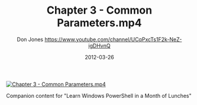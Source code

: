 ﻿---
title: Chapter 3 - Common Parameters.mp4
date: 2012-03-26
tags: MonthOfLunches, English, Playlist, Powershell Month of Lunches
author: Don Jones https://www.youtube.com/channel/UCqPxcTs1F2k-NeZ-igDHvnQ
---

[![Chapter 3 - Common Parameters.mp4](https://i2.ytimg.com/vi/9YfzhlssVOA/hqdefault.jpg "Chapter 3 - Common Parameters.mp4")](https://www.youtube.com/watch?v=9YfzhlssVOA)

Companion content for "Learn Windows PowerShell in a Month of Lunches"
